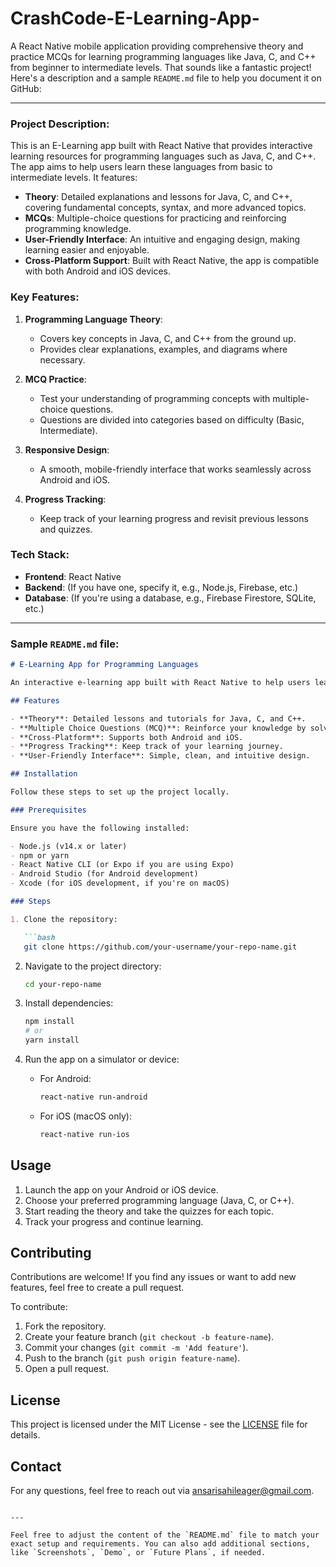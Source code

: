 # CrashCode-E-Learning-App-
A React Native mobile application providing comprehensive theory and practice MCQs for learning programming languages like Java, C, and C++ from beginner to intermediate levels.
That sounds like a fantastic project! Here's a description and a sample `README.md` file to help you document it on GitHub:

---

### Project Description:
This is an E-Learning app built with React Native that provides interactive learning resources for programming languages such as Java, C, and C++. The app aims to help users learn these languages from basic to intermediate levels. It features:

- **Theory**: Detailed explanations and lessons for Java, C, and C++, covering fundamental concepts, syntax, and more advanced topics.
- **MCQs**: Multiple-choice questions for practicing and reinforcing programming knowledge.
- **User-Friendly Interface**: An intuitive and engaging design, making learning easier and enjoyable.
- **Cross-Platform Support**: Built with React Native, the app is compatible with both Android and iOS devices.

### Key Features:
1. **Programming Language Theory**:
   - Covers key concepts in Java, C, and C++ from the ground up.
   - Provides clear explanations, examples, and diagrams where necessary.
   
2. **MCQ Practice**:
   - Test your understanding of programming concepts with multiple-choice questions.
   - Questions are divided into categories based on difficulty (Basic, Intermediate).

3. **Responsive Design**:
   - A smooth, mobile-friendly interface that works seamlessly across Android and iOS.

4. **Progress Tracking**:
   - Keep track of your learning progress and revisit previous lessons and quizzes.

### Tech Stack:
- **Frontend**: React Native
- **Backend**: (If you have one, specify it, e.g., Node.js, Firebase, etc.)
- **Database**: (If you're using a database, e.g., Firebase Firestore, SQLite, etc.)

---

### Sample `README.md` file:

```markdown
# E-Learning App for Programming Languages

An interactive e-learning app built with React Native to help users learn programming languages like Java, C, and C++ from basic to intermediate levels. The app includes detailed theory and multiple-choice questions for practice.

## Features

- **Theory**: Detailed lessons and tutorials for Java, C, and C++.
- **Multiple Choice Questions (MCQ)**: Reinforce your knowledge by solving MCQs.
- **Cross-Platform**: Supports both Android and iOS.
- **Progress Tracking**: Keep track of your learning journey.
- **User-Friendly Interface**: Simple, clean, and intuitive design.

## Installation

Follow these steps to set up the project locally.

### Prerequisites

Ensure you have the following installed:

- Node.js (v14.x or later)
- npm or yarn
- React Native CLI (or Expo if you are using Expo)
- Android Studio (for Android development)
- Xcode (for iOS development, if you're on macOS)

### Steps

1. Clone the repository:

   ```bash
   git clone https://github.com/your-username/your-repo-name.git
   ```

2. Navigate to the project directory:

   ```bash
   cd your-repo-name
   ```

3. Install dependencies:

   ```bash
   npm install
   # or
   yarn install
   ```

4. Run the app on a simulator or device:

   - For Android:

     ```bash
     react-native run-android
     ```

   - For iOS (macOS only):

     ```bash
     react-native run-ios
     ```

## Usage

1. Launch the app on your Android or iOS device.
2. Choose your preferred programming language (Java, C, or C++).
3. Start reading the theory and take the quizzes for each topic.
4. Track your progress and continue learning.

## Contributing

Contributions are welcome! If you find any issues or want to add new features, feel free to create a pull request.

To contribute:

1. Fork the repository.
2. Create your feature branch (`git checkout -b feature-name`).
3. Commit your changes (`git commit -m 'Add feature'`).
4. Push to the branch (`git push origin feature-name`).
5. Open a pull request.

## License

This project is licensed under the MIT License - see the [LICENSE](LICENSE) file for details.

## Contact

For any questions, feel free to reach out via [ansarisahileager@gmail.com](mailto:ansarisahileager@gmail.com).

```

---

Feel free to adjust the content of the `README.md` file to match your exact setup and requirements. You can also add additional sections, like `Screenshots`, `Demo`, or `Future Plans`, if needed.
